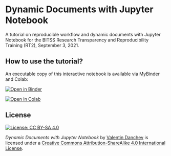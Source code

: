# Dynamic Documents with Jupyter Notebook

A tutorial on reproducible workflow and dynamic documents with Jupyter Notebook for the BITSS Research Transparency and Reproducibility Training (RT2), September 3, 2021.

## How to use the tutorial?

An executable copy of this interactive notebook is available via MyBinder and Colab: 

[![Open in Binder](https://mybinder.org/badge_logo.svg)](https://mybinder.org/v2/gh/valdanchev/dynamic-documents-with-jupyter-notebook/HEAD)

[![Open In Colab](https://colab.research.google.com/assets/colab-badge.svg)](
https://colab.research.google.com/github/valdanchev/dynamic-documents-with-jupyter-notebook/blob/main/Dynamic_Documents_with_Jupyter_Notebook.ipynb)

## License

[![License: CC BY-SA 4.0](https://img.shields.io/badge/License-CC%20BY--SA%204.0-lightgrey.svg)](http://creativecommons.org/licenses/by-sa/4.0/)

_Dynamic Documents with Jupyter Notebook_ by [Valentin Danchev](https://valdanchev.github.io) is licensed under a [Creative Commons Attribution-ShareAlike 4.0 International License](https://creativecommons.org/licenses/by-sa/4.0/).
